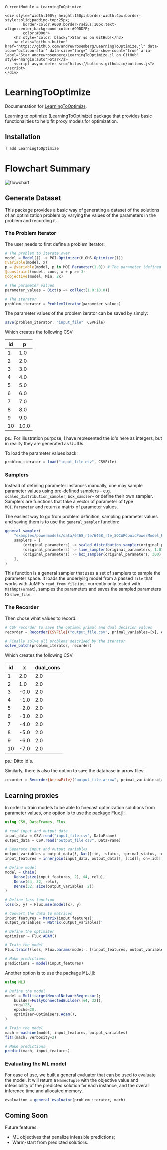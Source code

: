 ```@meta
CurrentModule = LearningToOptimize
```

```@raw html
<div style="width:100%; height:150px;border-width:4px;border-style:solid;padding-top:25px;
        border-color:#000;border-radius:10px;text-align:center;background-color:#99DDFF;
        color:#000">
    <h3 style="color: black;">Star us on GitHub!</h3>
    <a class="github-button" href="https://github.com/andrewrosemberg/LearningToOptimize.jl" data-icon="octicon-star" data-size="large" data-show-count="true" aria-label="Star andrewrosemberg/LearningToOptimize.jl on GitHub" style="margin:auto">Star</a>
    <script async defer src="https://buttons.github.io/buttons.js"></script>
</div>
```

# LearningToOptimize

Documentation for [LearningToOptimize](https://github.com/andrewrosemberg/LearningToOptimize.jl).

Learning to optimize (LearningToOptimize) package that provides basic functionalities to help fit proxy models for optimization.

## Installation

```julia
] add LearningToOptimize
```

# Flowchart Summary

![flowchart](assets/L2O.png)

## Generate Dataset
This package provides a basic way of generating a dataset of the solutions of an optimization problem by varying the values of the parameters in the problem and recording it.

### The Problem Iterator

The user needs to first define a problem iterator:

```julia
# The problem to iterate over
model = Model(() -> POI.Optimizer(HiGHS.Optimizer()))
@variable(model, x)
p = @variable(model, p in MOI.Parameter(1.0)) # The parameter (defined using POI)
@constraint(model, cons, x + p >= 3)
@objective(model, Min, 2x)

# The parameter values
parameter_values = Dict(p => collect(1.0:10.0))

# The iterator
problem_iterator = ProblemIterator(parameter_values)
```

The parameter values of the problem iterator can be saved by simply:

```julia
save(problem_iterator, "input_file", CSVFile)
```

Which creates the following CSV:

| id |  p  |
|----|-----|
|  1 | 1.0 |
|  2 | 2.0 |
|  3 | 3.0 |
|  4 | 4.0 |
|  5 | 5.0 |
|  6 | 6.0 |
|  7 | 7.0 |
|  8 | 8.0 |
|  9 | 9.0 |
| 10 | 10.0|

ps.: For illustration purpose, I have represented the id's here as integers, but in reality they are generated as UUIDs.

To load the parameter values back:

```julia
problem_iterator = load("input_file.csv", CSVFile)
```

### Samplers

Instead of defining parameter instances manually, one may sample parameter values using pre-defined samplers - e.g. `scaled_distribution_sampler`, `box_sampler`- or define their own sampler. Samplers are functions that take a vector of parameter of type `MOI.Parameter` and return a matrix of parameter values.

The easiest way to go from problem definition, sampling parameter values and saving them is to use the `general_sampler` function: 

```julia
general_sampler(
    "examples/powermodels/data/6468_rte/6468_rte_SOCWRConicPowerModel_POI_load.mof.json";
    samplers = [
        (original_parameters) -> scaled_distribution_sampler(original_parameters, 10000),
        (original_parameters) -> line_sampler(original_parameters, 1.01:0.01:1.25),
        (original_parameters) -> box_sampler(original_parameters, 300),
    ],
)
```

This function is a general sampler that uses a set of samplers to sample the parameter space. 
It loads the underlying model from a passed `file` that works with JuMP's `read_from_file` (ps.: currently only tested with `MathOptFormat`), samples the parameters and saves the sampled parameters to `save_file`.

### The Recorder

Then chose what values to record:

```julia
# CSV recorder to save the optimal primal and dual decision values
recorder = Recorder{CSVFile}("output_file.csv", primal_variables=[x], dual_variables=[cons])

# Finally solve all problems described by the iterator
solve_batch(problem_iterator, recorder)
```

Which creates the following CSV:

| id |   x  | dual_cons |
|----|------|-----------|
|  1 |  2.0 |       2.0 |
|  2 |  1.0 |       2.0 |
|  3 | -0.0 |       2.0 |
|  4 | -1.0 |       2.0 |
|  5 | -2.0 |       2.0 |
|  6 | -3.0 |       2.0 |
|  7 | -4.0 |       2.0 |
|  8 | -5.0 |       2.0 |
|  9 | -6.0 |       2.0 |
| 10 | -7.0 |       2.0 |

ps.: Ditto id's.

Similarly, there is also the option to save the database in arrow files:

```julia
recorder = Recorder{ArrowFile}("output_file.arrow", primal_variables=[x], dual_variables=[cons])
```

## Learning proxies

In order to train models to be able to forecast optimization solutions from parameter values, one option is to use the package Flux.jl:

```julia
using CSV, DataFrames, Flux

# read input and output data
input_data = CSV.read("input_file.csv", DataFrame)
output_data = CSV.read("output_file.csv", DataFrame)

# Separate input and output variables
output_variables = output_data[!, Not([:id, :status, :primal_status, :dual_status, :objective, :time])] # just predict solutions
input_features = innerjoin(input_data, output_data[!, [:id]]; on=:id)[!, Not(:id)] # just use success solves

# Define model
model = Chain(
    Dense(size(input_features, 2), 64, relu),
    Dense(64, 32, relu),
    Dense(32, size(output_variables, 2))
)

# Define loss function
loss(x, y) = Flux.mse(model(x), y)

# Convert the data to matrices
input_features = Matrix(input_features)'
output_variables = Matrix(output_variables)'

# Define the optimizer
optimizer = Flux.ADAM()

# Train the model
Flux.train!(loss, Flux.params(model), [(input_features, output_variables)], optimizer)

# Make predictions
predictions = model(input_features)
```

Another option is to use the package MLJ.jl:

```julia
using MLJ

# Define the model
model = MultitargetNeuralNetworkRegressor(;
    builder=FullyConnectedBuilder([64, 32]),
    rng=123,
    epochs=20,
    optimiser=Optimisers.Adam(),
)

# Train the model
mach = machine(model, input_features, output_variables)
fit!(mach; verbosity=2)

# Make predictions
predict(mach, input_features)

```

### Evaluating the ML model

For ease of use, we built a general evaluator that can be used to evaluate the model.
It will return a `NamedTuple` with the objective value and infeasibility of the 
predicted solution for each instance, and the overall inference time and allocated memory.

```julia
evaluation = general_evaluator(problem_iterator, mach)
```

## Coming Soon

Future features:
 - ML objectives that penalize infeasible predictions;
 - Warm-start from predicted solutions.
